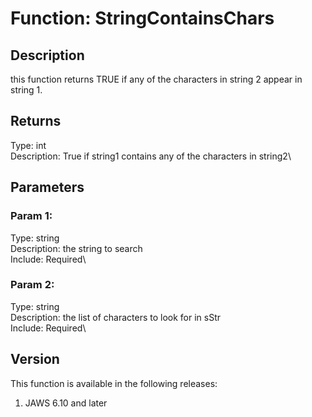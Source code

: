 # Function: StringContainsChars

## Description

this function returns TRUE if any of the characters in string 2 appear
in string 1.

## Returns

Type: int\
Description: True if string1 contains any of the characters in string2\

## Parameters

### Param 1:

Type: string\
Description: the string to search\
Include: Required\

### Param 2:

Type: string\
Description: the list of characters to look for in sStr\
Include: Required\

## Version

This function is available in the following releases:

1.  JAWS 6.10 and later
